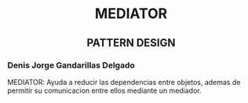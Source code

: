 # <div align="center">MEDIATOR</h1>
## <div align="center">PATTERN DESIGN</div>
### Denis Jorge Gandarillas Delgado

MEDIATOR: Ayuda a reducir las dependencias entre objetos, ademas de permitir su comunicacion entre ellos mediante un mediador.
